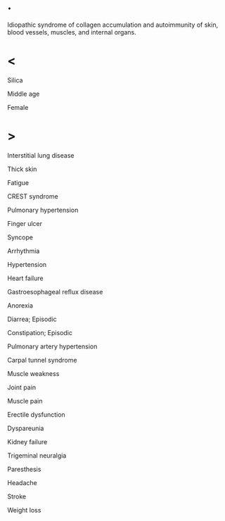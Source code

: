 # .

Idiopathic syndrome of collagen accumulation and autoimmunity of skin, blood vessels, muscles, and internal organs.

# <

Silica

Middle age

Female

# >

Interstitial lung disease

Thick skin

Fatigue

CREST syndrome

Pulmonary hypertension

Finger ulcer

Syncope

Arrhythmia

Hypertension

Heart failure

Gastroesophageal reflux disease

Anorexia

Diarrea; Episodic

Constipation; Episodic

Pulmonary artery hypertension

Carpal tunnel syndrome

Muscle weakness

Joint pain

Muscle pain

Erectile dysfunction

Dyspareunia

Kidney failure

Trigeminal neuralgia

Paresthesis

Headache

Stroke

Weight loss
